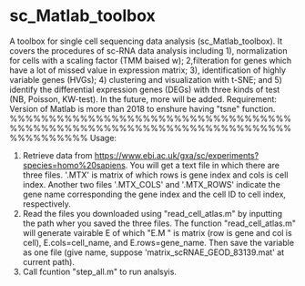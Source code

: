 # sc_Matlab_toolbox
A toolbox for single cell sequencing data analysis (sc_Matlab_toolbox).
It covers the procedures of sc-RNA data analysis including 1), normalization for cells with a scaling factor (TMM baised w); 2,filteration for genes which have a lot of missed value in expression matrix; 3), identification of highly variable genes (HVGs); 4) clustering and visualization with t-SNE; and 5) identify the differential expression genes (DEGs) with three kinds of test (NB, Poisson, KW-test).
In the future, more will be added.
Requirement: Version of Matlab is more than 2018 to enshure having "tsne" function.
%%%%%%%%%%%%%%%%%%%%%%%%%%%%%%%%%%%%%%%%%%%%%%%%%%%%%%%%%%%%%%%%%%%%%%%%%%%%%%%%%%
Usage:
1. Retrieve data from https://www.ebi.ac.uk/gxa/sc/experiments?species=homo%20sapiens. You will get a text file in which there are three files. '.MTX' is matrix of which rows is gene index and cols is cell index. Another two files '.MTX_COLS' and '.MTX_ROWS' indicate the gene name corresponding the gene index and the cell ID to cell index, respectively.
2. Read the files you downloaded using "read_cell_atlas.m" by inputting the path wher you saved the three files. The function "read_cell_atlas.m" will generate vairable E of which "E.M " is matrix (row is gene and col is cell), E.cols=cell_name, and E.rows=gene_name. Then save the variable as one file (give name, suppose 'matrix_scRNAE_GEOD_83139.mat' at current path).
3. Call fcuntion "step_all.m" to run analsyis.
